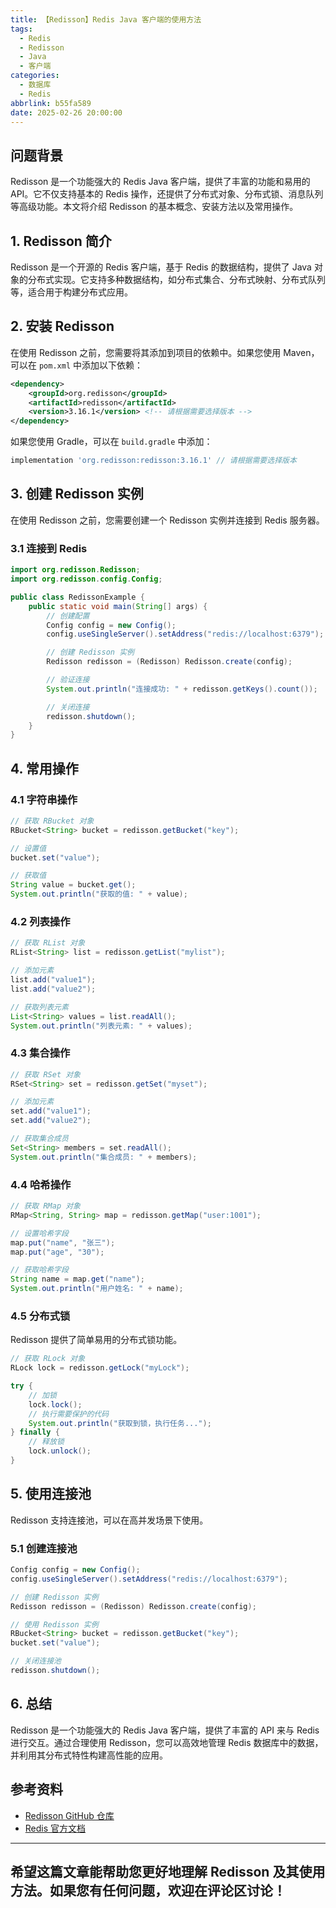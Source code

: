 ```yaml
---
title: 【Redisson】Redis Java 客户端的使用方法
tags:
  - Redis
  - Redisson
  - Java
  - 客户端
categories:
  - 数据库
  - Redis
abbrlink: b55fa589
date: 2025-02-26 20:00:00
---
```


## 问题背景

Redisson 是一个功能强大的 Redis Java 客户端，提供了丰富的功能和易用的 API。它不仅支持基本的 Redis 操作，还提供了分布式对象、分布式锁、消息队列等高级功能。本文将介绍 Redisson 的基本概念、安装方法以及常用操作。

## 1. Redisson 简介

Redisson 是一个开源的 Redis 客户端，基于 Redis 的数据结构，提供了 Java 对象的分布式实现。它支持多种数据结构，如分布式集合、分布式映射、分布式队列等，适合用于构建分布式应用。

## 2. 安装 Redisson

在使用 Redisson 之前，您需要将其添加到项目的依赖中。如果您使用 Maven，可以在 `pom.xml` 中添加以下依赖：

```xml
<dependency>
    <groupId>org.redisson</groupId>
    <artifactId>redisson</artifactId>
    <version>3.16.1</version> <!-- 请根据需要选择版本 -->
</dependency>
```

如果您使用 Gradle，可以在 `build.gradle` 中添加：

```groovy
implementation 'org.redisson:redisson:3.16.1' // 请根据需要选择版本
```

## 3. 创建 Redisson 实例

在使用 Redisson 之前，您需要创建一个 Redisson 实例并连接到 Redis 服务器。

### 3.1 连接到 Redis

```java
import org.redisson.Redisson;
import org.redisson.config.Config;

public class RedissonExample {
    public static void main(String[] args) {
        // 创建配置
        Config config = new Config();
        config.useSingleServer().setAddress("redis://localhost:6379");

        // 创建 Redisson 实例
        Redisson redisson = (Redisson) Redisson.create(config);

        // 验证连接
        System.out.println("连接成功: " + redisson.getKeys().count());

        // 关闭连接
        redisson.shutdown();
    }
}
```

## 4. 常用操作

### 4.1 字符串操作

```java
// 获取 RBucket 对象
RBucket<String> bucket = redisson.getBucket("key");

// 设置值
bucket.set("value");

// 获取值
String value = bucket.get();
System.out.println("获取的值: " + value);
```

### 4.2 列表操作

```java
// 获取 RList 对象
RList<String> list = redisson.getList("mylist");

// 添加元素
list.add("value1");
list.add("value2");

// 获取列表元素
List<String> values = list.readAll();
System.out.println("列表元素: " + values);
```

### 4.3 集合操作

```java
// 获取 RSet 对象
RSet<String> set = redisson.getSet("myset");

// 添加元素
set.add("value1");
set.add("value2");

// 获取集合成员
Set<String> members = set.readAll();
System.out.println("集合成员: " + members);
```

### 4.4 哈希操作

```java
// 获取 RMap 对象
RMap<String, String> map = redisson.getMap("user:1001");

// 设置哈希字段
map.put("name", "张三");
map.put("age", "30");

// 获取哈希字段
String name = map.get("name");
System.out.println("用户姓名: " + name);
```

### 4.5 分布式锁

Redisson 提供了简单易用的分布式锁功能。

```java
// 获取 RLock 对象
RLock lock = redisson.getLock("myLock");

try {
    // 加锁
    lock.lock();
    // 执行需要保护的代码
    System.out.println("获取到锁，执行任务...");
} finally {
    // 释放锁
    lock.unlock();
}
```

## 5. 使用连接池

Redisson 支持连接池，可以在高并发场景下使用。

### 5.1 创建连接池

```java
Config config = new Config();
config.useSingleServer().setAddress("redis://localhost:6379");

// 创建 Redisson 实例
Redisson redisson = (Redisson) Redisson.create(config);

// 使用 Redisson 实例
RBucket<String> bucket = redisson.getBucket("key");
bucket.set("value");

// 关闭连接池
redisson.shutdown();
```

## 6. 总结

Redisson 是一个功能强大的 Redis Java 客户端，提供了丰富的 API 来与 Redis 进行交互。通过合理使用 Redisson，您可以高效地管理 Redis 数据库中的数据，并利用其分布式特性构建高性能的应用。

## 参考资料

- [Redisson GitHub 仓库](https://github.com/redisson/redisson)
- [Redis 官方文档](https://redis.io/documentation)

---

希望这篇文章能帮助您更好地理解 Redisson 及其使用方法。如果您有任何问题，欢迎在评论区讨论！
--- 